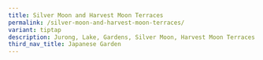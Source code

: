 ```yaml
---
title: Silver Moon and Harvest Moon Terraces
permalink: /silver-moon-and-harvest-moon-terraces/
variant: tiptap
description: Jurong, Lake, Gardens, Silver Moon, Harvest Moon Terraces
third_nav_title: Japanese Garden
---
```

